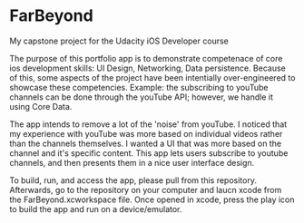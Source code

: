 # FarBeyond
My capstone project for the Udacity iOS Developer course

The purpose of this portfolio app is to demonstrate competenace of core ios development skills: UI Design, Networking, Data persistence.  Because of this, some aspects of the project have been intentially over-engineered to showcase these competencies.  Example: the subscribing to youTube channels can be done through the youTube API; however, we handle it using Core Data.

The app intends to remove a lot of the 'noise' from youTube.  I noticed that my experience with youTube was more based on individual videos rather than the channels themselves.  I wanted a UI that was more based on the channel and it's specific content.  This app lets users subscribe to youtube channels, and then presents them in a nice user interface design.

To build, run, and access the app, please pull from this repository.  Afterwards, go to the repository on your computer and laucn xcode from the FarBeyond.xcworkspace file.  Once opened in xcode, press the play icon to build the app and run on a device/emulator.
